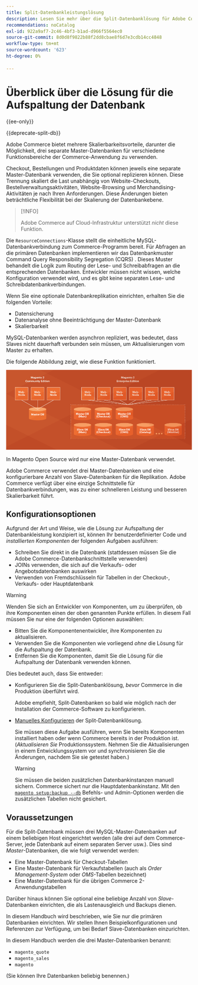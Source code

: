 ```yaml
---
title: Split-Datenbankleistungslösung
description: Lesen Sie mehr über die Split-Datenbanklösung für Adobe Commerce.
recommendations: noCatalog
exl-id: 922a9af7-2c46-4bf3-b1ad-d966f5564ec0
source-git-commit: 8d0d8f9822b88f2dd8cbae8f6d7e3cdb14cc4848
workflow-type: tm+mt
source-wordcount: '623'
ht-degree: 0%

---
```


# Überblick über die Lösung für die Aufspaltung der Datenbank

{{ee-only}}

{{deprecate-split-db}}

Adobe Commerce bietet mehrere Skalierbarkeitsvorteile, darunter die Möglichkeit, drei separate Master-Datenbanken für verschiedene Funktionsbereiche der Commerce-Anwendung zu verwenden.

Checkout, Bestellungen und Produktdaten können jeweils eine separate Master-Datenbank verwenden, die Sie optional replizieren können. Diese Trennung skaliert die Last unabhängig von Website-Checkouts, Bestellverwaltungsaktivitäten, Website-Browsing und Merchandising-Aktivitäten je nach Ihren Anforderungen. Diese Änderungen bieten beträchtliche Flexibilität bei der Skalierung der Datenbankebene.

>[!INFO]
>
>Adobe Commerce auf Cloud-Infrastruktur unterstützt _nicht_ diese Funktion.

Die `ResourceConnections`-Klasse stellt die einheitliche MySQL-Datenbankverbindung zum Commerce-Programm bereit. Für Abfragen an die primären Datenbanken implementieren wir das Datenbankmuster Command Query Responsibility Segregation (CQRS) . Dieses Muster behandelt die Logik zum Routing der Lese- und Schreibabfragen an die entsprechenden Datenbanken. Entwickler müssen nicht wissen, welche Konfiguration verwendet wird, und es gibt keine separaten Lese- und Schreibdatenbankverbindungen.

Wenn Sie eine optionale Datenbankreplikation einrichten, erhalten Sie die folgenden Vorteile:

- Datensicherung
- Datenanalyse ohne Beeinträchtigung der Master-Datenbank
- Skalierbarkeit

MySQL-Datenbanken werden asynchron repliziert, was bedeutet, dass Slaves nicht dauerhaft verbunden sein müssen, um Aktualisierungen vom Master zu erhalten.

Die folgende Abbildung zeigt, wie diese Funktion funktioniert.

![Adobe Commerce verwendet verschiedene Datenbanken zum Speichern von Tabellen](../../assets/configuration/split-db-diagram-ee.png)

In Magento Open Source wird nur eine Master-Datenbank verwendet.

Adobe Commerce verwendet drei Master-Datenbanken und eine konfigurierbare Anzahl von Slave-Datenbanken für die Replikation. Adobe Commerce verfügt über eine einzige Schnittstelle für Datenbankverbindungen, was zu einer schnelleren Leistung und besseren Skalierbarkeit führt.

## Konfigurationsoptionen

Aufgrund der Art und Weise, wie die Lösung zur Aufspaltung der Datenbankleistung konzipiert ist, können Ihr benutzerdefinierter Code und _installierten Komponenten_ der folgenden Aufgaben ausführen:

- Schreiben Sie direkt in die Datenbank (stattdessen müssen Sie die Adobe Commerce-Datenbankschnittstelle verwenden)
- JOINs verwenden, die sich auf die Verkaufs- oder Angebotsdatenbanken auswirken
- Verwenden von Fremdschlüsseln für Tabellen in der Checkout-, Verkaufs- oder Hauptdatenbank

>[!WARNING]
>
>Wenden Sie sich an Entwickler von Komponenten, um zu überprüfen, ob ihre Komponenten einen der oben genannten Punkte erfüllen. In diesem Fall müssen Sie nur eine der folgenden Optionen auswählen:
>
>- Bitten Sie die Komponentenentwickler, ihre Komponenten zu aktualisieren.
>- Verwenden Sie die Komponenten wie vorliegend _ohne_ die Lösung für die Aufspaltung der Datenbank.
>- Entfernen Sie die Komponenten, damit Sie die Lösung für die Aufspaltung der Datenbank verwenden können.

Dies bedeutet auch, dass Sie entweder:

- Konfigurieren Sie die Split-Datenbanklösung, _bevor_ Commerce in die Produktion überführt wird.

  Adobe empfiehlt, Split-Datenbanken so bald wie möglich nach der Installation der Commerce-Software zu konfigurieren.

- [Manuelles Konfigurieren](multi-master-manual.md) der Split-Datenbanklösung.

  Sie müssen diese Aufgabe ausführen, wenn Sie bereits Komponenten installiert haben oder wenn Commerce bereits in der Produktion ist. (_Aktualisieren Sie_ Produktionssystem. Nehmen Sie die Aktualisierungen in einem Entwicklungssystem vor und synchronisieren Sie die Änderungen, nachdem Sie sie getestet haben.)

  >[!WARNING]
  >
  >Sie müssen die beiden zusätzlichen Datenbankinstanzen manuell sichern. Commerce sichert nur die Hauptdatenbankinstanz. Mit den [`magento setup:backup --db`](../../installation/tutorials/backup.md) Befehls- und Admin-Optionen werden die zusätzlichen Tabellen nicht gesichert.

## Voraussetzungen

Für die Split-Datenbank müssen drei MySQL-Master-Datenbanken auf einem beliebigen Host eingerichtet werden (alle drei auf dem Commerce-Server, jede Datenbank auf einem separaten Server usw.). Dies sind _Master_-Datenbanken, die wie folgt verwendet werden:

- Eine Master-Datenbank für Checkout-Tabellen
- Eine Master-Datenbank für Verkaufstabellen (auch als _Order Management-System_ oder _OMS_-Tabellen bezeichnet)
- Eine Master-Datenbank für die übrigen Commerce 2-Anwendungstabellen

Darüber hinaus können Sie optional eine beliebige Anzahl von _Slave_-Datenbanken einrichten, die als Lastenausgleich und Backups dienen.

In diesem Handbuch wird beschrieben, wie Sie nur die primären Datenbanken einrichten. Wir stellen Ihnen Beispielkonfigurationen und Referenzen zur Verfügung, um bei Bedarf Slave-Datenbanken einzurichten.

In diesem Handbuch werden die drei Master-Datenbanken benannt:

- `magento_quote`
- `magento_sales`
- `magento`

(Sie können Ihre Datenbanken beliebig benennen.)
